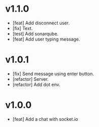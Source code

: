 # v1.1.0

- [feat] Add disconnect user.
- [fix] Text.
- [test] Add sonarqube.
- [feat] Add user typing message.

# v1.0.1

- [fix] Send message using enter button.
- [refactor] Server.
- [refactor] Add dot env.

# v1.0.0

- [feat] Add a chat with socket.io